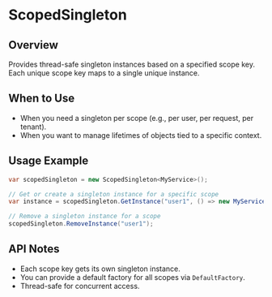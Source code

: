 # ScopedSingleton

## Overview
Provides thread-safe singleton instances based on a specified scope key. Each unique scope key maps to a single unique instance.

## When to Use
- When you need a singleton per scope (e.g., per user, per request, per tenant).
- When you want to manage lifetimes of objects tied to a specific context.

## Usage Example
```csharp
var scopedSingleton = new ScopedSingleton<MyService>();

// Get or create a singleton instance for a specific scope
var instance = scopedSingleton.GetInstance("user1", () => new MyService());

// Remove a singleton instance for a scope
scopedSingleton.RemoveInstance("user1");
```

## API Notes
- Each scope key gets its own singleton instance.
- You can provide a default factory for all scopes via `DefaultFactory`.
- Thread-safe for concurrent access. 